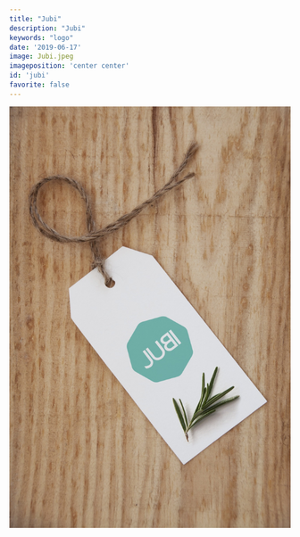 ```yaml
---
title: "Jubi"
description: "Jubi"
keywords: "logo"
date: '2019-06-17'
image: Jubi.jpeg
imageposition: 'center center'
id: 'jubi'
favorite: false
---
```


![Jubi](./Jubi.jpeg)
